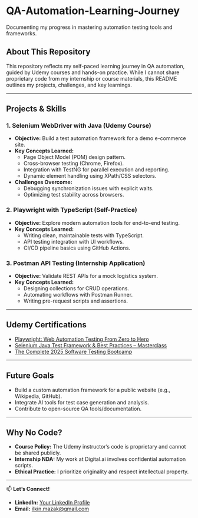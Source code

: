# QA-Automation-Learning-Journey
Documenting my progress in mastering automation testing tools and frameworks.

## **About This Repository**  
This repository reflects my self-paced learning journey in QA automation, guided by Udemy courses and hands-on practice. While I cannot share proprietary code from my internship or course materials, this README outlines my projects, challenges, and key learnings.  

---

## **Projects & Skills**  

### **1. Selenium WebDriver with Java (Udemy Course)**  
- **Objective:** Build a test automation framework for a demo e-commerce site.  
- **Key Concepts Learned:**  
  - Page Object Model (POM) design pattern.  
  - Cross-browser testing (Chrome, Firefox).  
  - Integration with TestNG for parallel execution and reporting.  
  - Dynamic element handling using XPath/CSS selectors.  
- **Challenges Overcome:**  
  - Debugging synchronization issues with explicit waits.  
  - Optimizing test stability across browsers.  

### **2. Playwright with TypeScript (Self-Practice)**  
- **Objective:** Explore modern automation tools for end-to-end testing.  
- **Key Concepts Learned:**  
  - Writing clean, maintainable tests with TypeScript.  
  - API testing integration with UI workflows.  
  - CI/CD pipeline basics using GitHub Actions.  

### **3. Postman API Testing (Internship Application)**  
- **Objective:** Validate REST APIs for a mock logistics system.  
- **Key Concepts Learned:**  
  - Designing collections for CRUD operations.  
  - Automating workflows with Postman Runner.  
  - Writing pre-request scripts and assertions.  

---

## **Udemy Certifications**  
- [Playwright: Web Automation Testing From Zero to Hero](link-to-certificate)  
- [Selenium Java Test Framework & Best Practices – Masterclass](link-to-certificate)  
- [The Complete 2025 Software Testing Bootcamp](link-to-certificate)  

---

## **Future Goals**  
- Build a custom automation framework for a public website (e.g., Wikipedia, GitHub).  
- Integrate AI tools for test case generation and analysis.  
- Contribute to open-source QA tools/documentation.  

---

## **Why No Code?**  
- **Course Policy:** The Udemy instructor’s code is proprietary and cannot be shared publicly.  
- **Internship NDA:** My work at Digital.ai involves confidential automation scripts.  
- **Ethical Practice:** I prioritize originality and respect intellectual property.  

---

📫 **Let’s Connect!**  
- **LinkedIn:** [Your LinkedIn Profile](link)  
- **Email:** ilkin.mazak@gmail.com  
